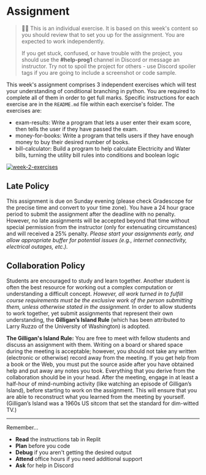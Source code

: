 <!--meta exposure: initial -->
<!--meta assessmentFormat: ProgrammingAssignment -->
<!--meta submissionVia: GradeScope,GitHubClassroom -->
<!--meta instructionType: specific -->
<!--meta submissionFormatFlexibility: no -->
<!--meta submissionTopicFlexibility: no -->
<!--meta rubricAvailable: testcases -->
<!--meta rubricShared: testcases -->
<!--meta groupWork: no -->
<!--meta automatedGrading: 100 -->
<!--meta studentInstructionsLink: https://github.com/kiboschool/programming-1-week-2-exercises -->
<!--meta topics: conditions -->

# Assignment
  
> 🧑‍💻 This is an individual exercise. It is based on this week's content so you should
> review that to set you up for the assignment. You are expected to work independently.
>
> If you get stuck, confused, or have trouble with the project, you should use the **#help-prog1** channel in Discord or message an instructor. Try not to spoil the project for others - use Discord spoiler tags if you are going to include a screenshot or code sample. 


This week's assignment comprises 3 independent exercises which will test your 
understanding of conditional branching in python. You are required to complete
all of them in order to get full marks. Specific instructions for each exercise are 
in the `README.md` file within each exercise's folder. The exercises are:

* exam-results: Write a program that lets a user enter their exam score, then tells the user if they have passed the exam.
* money-for-books: Write a program that tells users if they have enough money to buy their desired number of books.
* bill-calculator: Build a program to help calculate Electricity and Water bills, turning the utility bill rules into conditions and boolean logic

[![week-2-exercises](https://img.shields.io/static/v1?label=Open&message=Week%202%20Exercises&color=blue)](https://github.com/kiboschool/programming1-week-2-exercises)


## Late Policy

This assignment is due on Sunday evening (please check Gradescope for the precise time and convert to your time zone). You have a 24 hour grace period to submit the assignment after the deadline with no penalty.  However, no late assignments will be accepted beyond that time without special permission from the instructor (only for extenuating circumstances) and will received a 25% penalty. *Please start your assignments early, and allow appropriate buffer for potential issues (e.g., internet connectivity, electrical outages, etc.).*

## Collaboration Policy

Students are encouraged to study and learn together. Another student is often the best resource for working out a complex computation or understanding a difficult concept. *However, all work turned in to fulfill course requirements must be the exclusive work of the person submitting them, unless otherwise stated in the assignment.* In order to allow students to work together, yet submit assignments that represent their own understanding, the **Gilligan’s Island Rule** (which has been attributed to Larry Ruzzo of the University of Washington) is adopted.

**The Gilligan's Island Rule:** You are free to meet with fellow students and discuss an assignment with them. Writing on a board or shared space during the meeting is acceptable; however, you should not take any written (electronic or otherwise) record away from the meeting. If you get help from a book or the Web, you must put the source aside after you have obtained help and put away any notes you took. Everything that you derive from the collaboration should be in your head. After the meeting, engage in at least a half-hour of mind-numbing activity (like watching an episode of Gilligan’s Island), before starting to work on the assignment. This will ensure that you are able to reconstruct what you learned from the meeting by yourself. (Gilligan’s Island was a 1960s US sitcom that set the standard for dim-witted TV.)

---

Remember...

- **Read** the instructions tab in Replit
- **Plan** before you code
- **Debug** if you aren't getting the desired output
- **Attend** office hours if you need additional support
- **Ask** for help in Discord
